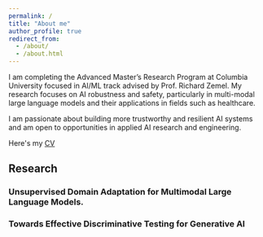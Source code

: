 ```yaml
---
permalink: /
title: "About me"
author_profile: true
redirect_from: 
  - /about/
  - /about.html
---
```


I am completing the Advanced Master’s Research Program at Columbia University focused in AI/ML track advised by Prof. Richard Zemel. My research focuses on AI robustness and safety, particularly in multi-modal large language models and their applications in fields such as healthcare. 

I am passionate about building more trustworthy and resilient AI systems and am open to opportunities in applied AI research and engineering.

Here's my [CV](/files/Nikita_Rajaneesh_CV.pdf)

## Research 

### Unsupervised Domain Adaptation for Multimodal Large Language Models.


### Towards Effective Discriminative Testing for Generative AI 

